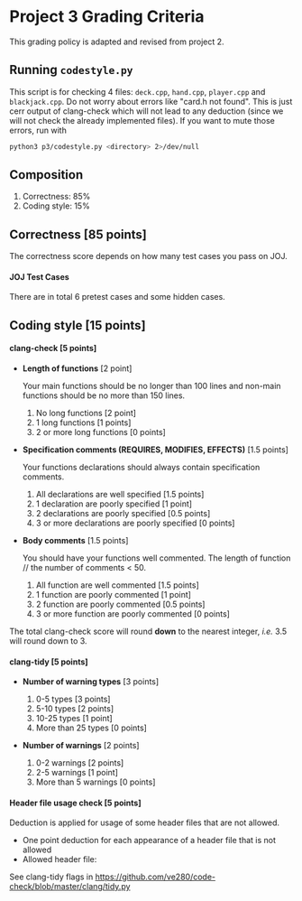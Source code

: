 # Project 3 Grading Criteria
This grading policy is adapted and revised from project 2.

## Running `codestyle.py`
This script is for checking 4 files: `deck.cpp`, `hand.cpp`, `player.cpp` and `blackjack.cpp`. Do not worry about errors like "card.h not found". This is just cerr output of clang-check which will not lead to any deduction (since we will not check the already implemented files). If you want to mute those errors, run with
```bash
python3 p3/codestyle.py <directory> 2>/dev/null
```

## Composition
1. Correctness: 85%
2. Coding style: 15%


## Correctness [85 points]
The correctness score depends on how many test cases you pass on JOJ.

#### JOJ Test Cases
There are in total 6 pretest cases and some hidden cases.


## Coding style [15 points]

#### clang-check [5 points]
* **Length of functions** [2 point]

  Your main functions should be no longer than 100 lines and non-main functions should be no more than 150 lines.

  1. No long functions [2 point]
  2. 1 long functions [1 points]
  3. 2 or more long functions [0 points]

* **Specification comments (REQUIRES, MODIFIES, EFFECTS)** [1.5 points]

  Your functions declarations should always contain specification comments.

  1. All declarations are well specified [1.5 points]
  2. 1 declaration are poorly specified [1 point]
  3. 2 declarations are poorly specified [0.5 points]
  4. 3 or more declarations are poorly specified [0 points]

* **Body comments** [1.5 points]

  You should have your functions well commented. The length of function // the number of comments < 50.

  1. All function are well commented [1.5 points]
  2. 1 function are poorly commented [1 point]
  3. 2 function are poorly commented [0.5 points]
  4. 3 or more function are poorly commented [0 points]

The total clang-check score will round **down** to the nearest integer, *i.e.* 3.5 will round down to 3.

#### clang-tidy [5 points]
* **Number of warning types** [3 points]
  1. 0-5 types [3 points]
  2. 5-10 types [2 points]
  3. 10-25 types [1 point]
  4. More than 25 types [0 points]

* **Number of warnings** [2 points]
  1. 0-2 warnings [2 points]
  2. 2-5 warnings [1 point]
  3. More than 5 warnings [0 points]

#### Header file usage check [5 points]

Deduction is applied for usage of some header files that are not allowed.

- One point deduction for each appearance of a header file that is not allowed
- Allowed header file: 

See clang-tidy flags in https://github.com/ve280/code-check/blob/master/clang/tidy.py
